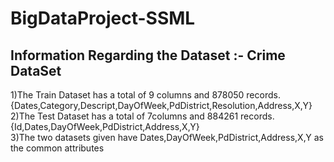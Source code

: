 # BigDataProject-SSML
## Information Regarding the Dataset :- Crime DataSet
1)The Train Dataset has a total of 9 columns and 878050 records.{Dates,Category,Descript,DayOfWeek,PdDistrict,Resolution,Address,X,Y}  
2)The Test Dataset has a total of 7columns and 884261 records.{Id,Dates,DayOfWeek,PdDistrict,Address,X,Y}     
3)The two datasets given have Dates,DayOfWeek,PdDistrict,Address,X,Y as the common attributes    
  

